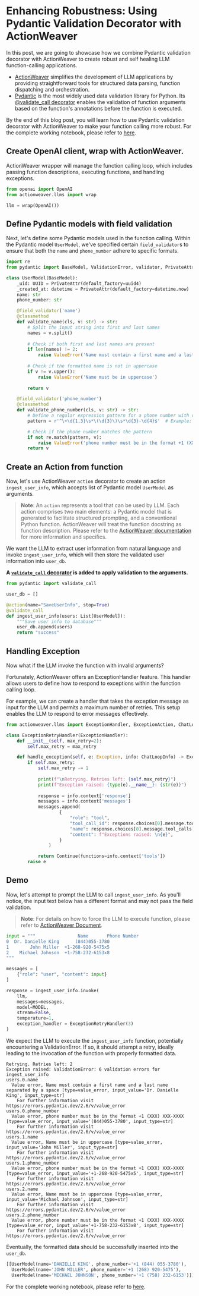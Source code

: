 # Enhancing Robustness: Using Pydantic Validation Decorator with ActionWeaver

In this post, we are going to showcase how we combine Pydantic validation decorator with ActionWeaver to create robust and self healing LLM function-calling applications.

- [ActionWeaver](https://github.com/TengHu/ActionWeaver) simplifies the development of LLM applications by providing straightforward tools for structured data parsing, function dispatching and orchestration.
- [Pydantic](https://docs.pydantic.dev/latest/) is the most widely used data validation library for Python. Its [@validate_call decorator](https://docs.pydantic.dev/latest/concepts/validation_decorator/) enables the validation of function arguments based on the function's annotations before the function is executed.

By the end of this blog post, you will learn how to use Pydantic validation decorator with ActionWeaver to make your function calling more robust. For the complete working notebook, please refer to [here](https://actionweaver.readthedocs.io/en/latest/notebooks/cookbooks/function_validation_and_exception_handling.html).

## Create OpenAI client, wrap with ActionWeaver.

ActionWeaver wrapper will manage the function calling loop, which includes passing function descriptions, executing functions, and handling exceptions.

```python
from openai import OpenAI
from actionweaver.llms import wrap

llm = wrap(OpenAI())
```

## Define Pydantic models with field validation
Next, let's define some Pydantic models used in the function calling. Within the Pydantic model `UserModel`, we've specified certain `field_validator`s to ensure that both the `name` and `phone_number` adhere to specific formats.

```python
import re
from pydantic import BaseModel, ValidationError, validator, PrivateAttr

class UserModel(BaseModel):
    _uid: UUID = PrivateAttr(default_factory=uuid4)
    _created_at: datetime = PrivateAttr(default_factory=datetime.now)
    name: str
    phone_number: str

    @field_validator('name')
    @classmethod
    def validate_name(cls, v: str) -> str:
        # Split the input string into first and last names
        names = v.split()
        
        # Check if both first and last names are present
        if len(names) != 2:
            raise ValueError('Name must contain a first name and a last name separated by a space')
        
        # Check if the formatted name is not in uppercase
        if v != v.upper():
            raise ValueError('Name must be in uppercase')
        
        return v

    @field_validator('phone_number')
    @classmethod
    def validate_phone_number(cls, v: str) -> str:
        # Define a regular expression pattern for a phone number with country code
        pattern = r'^\+\d{1,3}\s*\(\d{3}\)\s*\d{3}-\d{4}$'  # Example: +1 (XXX) XXX-XXXX

        # Check if the phone number matches the pattern
        if not re.match(pattern, v):
            raise ValueError('phone number must be in the format +1 (XXX) XXX-XXXX')
        return v
```
## Create an Action from function
Now, let's use ActionWeaver `action` decorator to create an action `ingest_user_info`, which accepts list of Pydantic model `UserModel` as arguments. 

> **Note**: An `action` represents a tool that can be used by LLM. Each action comprises two main elements: a Pydantic model that is generated to facilitate structured prompting, and a conventional Python function. ActionWeaver will treat the function docstring as function description. Please refer to the [ActionWeaver documentation](https://github.com/TengHu/ActionWeaver) for more information and specifics.

We want the LLM to extract user information from natural language and invoke `ingest_user_info`, which will then store the validated user information into `user_db`.

**A [`validate_call` decorator](https://docs.pydantic.dev/latest/concepts/validation_decorator/) is added to apply validation to the arguments.**

```python
from pydantic import validate_call

user_db = []

@action(name="SaveUserInfo", stop=True)
@validate_call
def ingest_user_info(users: List[UserModel]):
    """Save user info to database"""
    user_db.append(users)
    return "success"
```

## Handling Exception

Now what if the LLM invoke the function with invalid arguments? 

Fortunately, ActionWeaver offers an ExceptionHandler feature. This handler allows users to define how to respond to exceptions within the function calling loop. 

For example, we can create a handler that takes the exception message as input for the LLM and permits a maximum number of retries. This setup enables the LLM to respond to error messages effectively.

```python
from actionweaver.llms import ExceptionHandler, ExceptionAction, ChatLoopInfo, Continue, Return

class ExceptionRetryHandler(ExceptionHandler):
    def __init__(self, max_retry=2):
        self.max_retry = max_retry

    def handle_exception(self, e: Exception, info: ChatLoopInfo) -> ExceptionAction:
        if self.max_retry:
            self.max_retry -= 1
            
            print(f"\nRetrying. Retries left: {self.max_retry}")
            print(f"Exception raised: {type(e).__name__}: {str(e)}")
            
            response = info.context['response']
            messages = info.context['messages']
            messages.append(
                    {
                        "role": "tool",
                        "tool_call_id": response.choices[0].message.tool_calls[0].id,
                        "name": response.choices[0].message.tool_calls[0].function.name,
                        "content": f"Exceptions raised: \n{e}",
                    }
                )

            return Continue(functions=info.context['tools'])
        raise e
```

## Demo

Now, let's attempt to prompt the LLM to call `ingest_user_info`. As you'll notice, the input text below has a different format and may not pass the field validation.

> **Note**: For details on how to force the LLM to execute function, please refer to [ActionWeaver Document](https://github.com/TengHu/ActionWeaver?tab=readme-ov-file#force-execution-of-an-action).

```python
input = """                Name       Phone Number
0  Dr. Danielle King      (844)055-3780
1        John Miller  +1-268-920-5475x5
2    Michael Johnson  +1-758-232-6153x8
"""

messages = [
    {"role": "user", "content": input}
]

response = ingest_user_info.invoke(
    llm, 
    messages=messages,
    model=MODEL,
    stream=False, 
    temperature=1,
    exception_handler = ExceptionRetryHandler(3)
)
```
We expect the LLM to execute the `ingest_user_info` function, potentially encountering a ValidationError. If so, it should attempt a retry, ideally leading to the invocation of the function with properly formatted data. 
```
Retrying. Retries left: 2
Exception raised: ValidationError: 6 validation errors for ingest_user_info
users.0.name
  Value error, Name must contain a first name and a last name separated by a space [type=value_error, input_value='Dr. Danielle King', input_type=str]
    For further information visit https://errors.pydantic.dev/2.6/v/value_error
users.0.phone_number
  Value error, phone number must be in the format +1 (XXX) XXX-XXXX [type=value_error, input_value='(844)055-3780', input_type=str]
    For further information visit https://errors.pydantic.dev/2.6/v/value_error
users.1.name
  Value error, Name must be in uppercase [type=value_error, input_value='John Miller', input_type=str]
    For further information visit https://errors.pydantic.dev/2.6/v/value_error
users.1.phone_number
  Value error, phone number must be in the format +1 (XXX) XXX-XXXX [type=value_error, input_value='+1-268-920-5475x5', input_type=str]
    For further information visit https://errors.pydantic.dev/2.6/v/value_error
users.2.name
  Value error, Name must be in uppercase [type=value_error, input_value='Michael Johnson', input_type=str]
    For further information visit https://errors.pydantic.dev/2.6/v/value_error
users.2.phone_number
  Value error, phone number must be in the format +1 (XXX) XXX-XXXX [type=value_error, input_value='+1-758-232-6153x8', input_type=str]
    For further information visit https://errors.pydantic.dev/2.6/v/value_error
```
Eventually, the formatted data should be successfully inserted into the `user_db`.
```python
[[UserModel(name='DANIELLE KING', phone_number='+1 (844) 055-3780'),
  UserModel(name='JOHN MILLER', phone_number='+1 (268) 920-5475'),
  UserModel(name='MICHAEL JOHNSON', phone_number='+1 (758) 232-6153')]]
```

For the complete working notebook, please refer to [here](https://actionweaver.readthedocs.io/en/latest/notebooks/cookbooks/function_validation_and_exception_handling.html).

